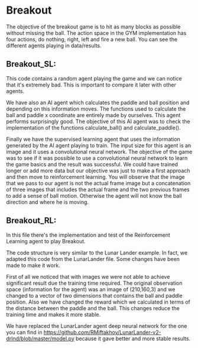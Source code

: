 # Breakout

The objective of the breakout game is to hit as many blocks as possible without missing the ball. The action space in the GYM implementation has four actions, do nothing, right, left and fire a new ball. You can see the different agents playing in data/results.

## Breakout_SL:

This code contains a random agent playing the game and we can notice that it's extremely bad. This is important to compare it later with other agents. 

We have also an AI agent which calculates the paddle and ball position and depending on this information moves. The functions used to calculate the ball and paddle x coordinate are entirely made by ourselves. This agent performs surprisingly good. The objective of this AI agent was to check the implementation of the functions calculate_ball() and calculate_paddle(). 

Finally we have the supervised learning agent that uses the information generated by the AI agent playing to train. The input size for this agent is an image and it uses a convolutional neural network. The objective of the game was to see if it was possible to use a convolutional neural network to learn the game basics and the result was successful. We could have trained longer or add more data but our objective was just to make a first approach and then move to reinforcement learning. You will observe that the image that we pass to our agent is not the actual frame image but a concatenation of three images that includes the actual frame and the two previous frames to add a sense of ball motion. Otherwise the agent will not know the ball direction and where he is moving.

## Breakout_RL:
In this file there's the implementation and test of the Reinforcement Learning agent to play Breakout.

The code structure is very similar to the Lunar Lander example. In fact, we adapted this code from the LunarLander file. Some changes have been made to make it work.

First of all we noticed that with images we were not able to achieve significant result due the training time required. The original observation space (information for the agent) was an image of (210,160,3) and we changed to a vector of two dimensions that contains the ball and paddle position. Also we have changed the reward which we calculated in terms of the distance between the paddle and the ball. This changes reduce the training time and makes it more stable.

We have replaced the LunarLander agent deep neural network for the one you can find in https://github.com/RMiftakhov/LunarLander-v2-drlnd/blob/master/model.py because it gave better and more stable results.

